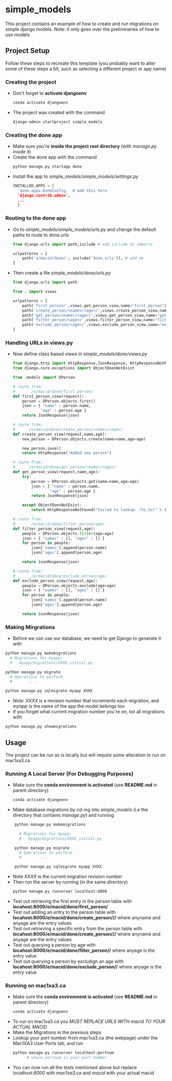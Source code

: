 # simple_models
This project contains an example of how to create and run migrations on simple django
models. Note: it only goes over the preliminaries of how to use models

## Project Setup
Follow these steps to recreate this template (you probably want to alter some of
these steps a bit, such as selecting a different project or app name)
### Creating the project
- Don't forget to **activate djangoenv**
  ```bash
  conda activate djangoenv
  ```
- The project was created with the command
  ```bash
  django-admin startproject simple_models
  ```

### Creating the done app
- Make sure you're **inside the project root directory** (with *manage.py* inside it)
- Create the done app with the command
  ```bash
  python manage.py startapp done
  ```
- Install the app to *simple_models/simple_models/settings.py*
  ```python
  INSTALLED_APPS = [
    'done.apps.DoneConfig,  # add this here
    'django.contrib.admin',
    ...
    ]
  ```

### Routing to the done app
- Go to *simple_models/simple_models/urls.py* and change the default paths to route to done.urls
  ```python
  from django.urls import path,include # add include to imports

  urlpatterns = [
      path('e/macid/done/', include('done.urls')), # add me
  ]
  ```
- Then create a file *simple_models/done/urls.py*
  ```python
  from django.urls import path

  from . import views

  urlpatterns = [
      path('first_person/',views.get_person_view,name="first_person"),
      path('create_person/<name>/<age>/',views.create_person_view,name="create_person"),
      path('get_person/<name>/<age>/',views.get_person_view,name="get_person"),
      path('filter_person/<age>/',views.filter_person_view,name="filter_person"),
      path('exclude_person/<age>/',views.exclude_person_view,name="exclude_person"),
  ]
  ```

### Handling URLs in views.py
- Now define class based views in *simple_models/done/views.py*
  ```python
  from django.http import HttpResponse,JsonResponse, HttpResponseNotFound
  from django.core.exceptions import ObjectDoesNotExist

  from .models import DPerson

  # route from:
  #       /e/macid/done/first_person/
  def first_person_view(request):
      person = DPerson.objects.first()
      json = { "name" : person.name,
              "age" : person.age }
      return JsonResponse(json)

  # route from:
  #      /e/macid/done/create_person/<name>/<age>/
  def create_person_view(request,name,age):
      new_person = DPerson.objects.create(name=name,age=age)

      new_person.save()
      return HttpResponse("Added new person")

  # route from:
  #      /e/macid/done/get_person/<name>/<age>/
  def get_person_view(request,name,age):
      try:
          person = DPerson.objects.get(name=name,age=age)
          json = { "name" : person.name,
                  "age" : person.age }
          return JsonResponse(json)

      except ObjectDoesNotExist:
          return HttpResponseNotFound("Failed to lookup: (%s,%s)" % (name,age))

  # route from:
  #       /e/macid/done/filter_person/age/
  def filter_person_view(request,age):
      people = DPerson.objects.filter(age=age)
      json = { "names" : [], "ages" : [] }
      for person in people:
          json['names'].append(person.name)
          json['ages'].append(person.age)

      return JsonResponse(json)

  # route from:
  #       /e/macid/done/exclude_person/age/
  def exclude_person_view(request,age):
      people = DPerson.objects.exclude(age=age)
      json = { "names" : [], "ages" : [] }
      for person in people:
          json['names'].append(person.name)
          json['ages'].append(person.age)

      return JsonResponse(json)
  ```

### Making Mirgrations
- Before we can use our database, we need to get Django to generate it with
```bash
python manage.py makemigrations
  # Migrations for myapp:
  #   myapp/migrations/XXXX_initial.py 

python manage.py migrate
  # Operations to perform
  #       ....

python manage.py sqlmigrate myapp XXXX
```
- *Note*: *XXXX* is a revision number that increments each migration, and
  *myapp* is the name of the app the model belongs too
- if you forget what current migration number you're on, list all migrations with
```bash
python manage.py showmigrations
```

## Usage
The project can be run as is locally but will require some alteration to run on mac1xa3.ca

### Running A Local Server (For Debugging Purposes)
- Make sure the **conda environment is activated** (see **README.md** in parent
  directory)
  ```bash
  conda activate djangoenv
  ```
- Make database migrations by *cd*-ing into *simple_models* (i.e the directory that contains *manage.py*) and running
```bash
    python manage.py makemigrations

      # Migrations for myapp:
      #   myapp/migrations/XXXX_initial.py 

    python manage.py migrate
      # Operations to perform
      #       ....

    python manage.py sqlmigrate myapp XXXX
```
- Note *XXXX* is the current migration revision number
- Then run the server by running (in the same directory)
  ```bash
  python manage.py runserver localhost:8000
  ```
- Test out retrieving the first entry in the person table with
  **locahost:8000/e/macid/done/first_person/** 
- Test out adding an entry to the person table with
  **locahost:8000/e/macid/done/create_person/<anyname>/<anyage>/** where anyname 
  and anyage are the entry values
- Test out retrieving a specific entry from the person table with
  **locahost:8000/e/macid/done/create_person/<anyname>/<anyage>/** where anyname 
  and anyage are the entry values
- Test out querying a person by age with
  **locahost:8000/e/macid/done/filter_person/<anyage>/** where anyage is the entry value 
- Test out querying a person by excludign an age with
  **locahost:8000/e/macid/done/exclude_person/<anyage>/** where anyage is the entry value 

### Running on mac1xa3.ca
- Make sure the **conda environment is activated** (see **README.md** in parent
  directory)
  ```bash
  conda activate djangoenv
  ```
- To run on mac1xa3.ca you *MUST REPLACE URLS WITH macid TO YOUR ACTUAL MACID*
- Make the Migrations in the previous steps
- Lookup your port number from mac1xa3.ca (the webpage) under the Mac1XA3 User
  Ports tab, and run
  ```bash
  python manage.py runserver localhost:portnum
        # where portnum is your port number
  ```
- You can now run all the tests mentioned above but replace *localhost:8000*
  with *mac1xa3.ca* and *macid* with your actual macid
